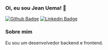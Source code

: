 ### Oi, eu sou Jean Uema! 👋

[![Github Badge](https://img.shields.io/badge/-Github-000?style=flat-square&logo=Github&logoColor=white&link=https://github.com/jcuema)](https://github.com/jcuema)
[![Linkedin Badge](https://img.shields.io/badge/-LinkedIn-blue?style=flat-square&logo=Linkedin&logoColor=white&link=https://www.linkedin.com/in/jcuema/)](https://www.linkedin.com/in/jcuema/)

### Sobre mim
Eu sou um desenvolvedor backend e frontend.
